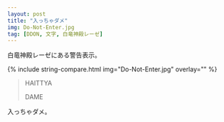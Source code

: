 ```yaml
---
layout: post
title: "入っちゃダメ"
img: Do-Not-Enter.jpg
tag: [DDON, 文字, 白竜神殿レーゼ]
---
```


白竜神殿レーゼにある警告表示。

{% include string-compare.html img="Do-Not-Enter.jpg" overlay="" %}

> HAITTYA
>
> DAME

入っちゃダメ。

